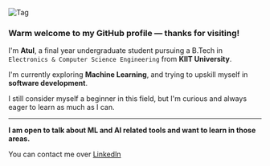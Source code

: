 ![Tag](https://github.com/user-attachments/assets/6710639a-03df-4698-bd0c-10189324679c)

### Warm welcome to my GitHub profile — thanks for visiting!

I'm **Atul**, a final year undergraduate student pursuing a B.Tech in `Electronics & Computer Science Engineering` from **KIIT University**.

I'm currently exploring **Machine Learning**, and trying to upskill myself in **software development**.

I still consider myself a beginner in this field, but I'm curious and always eager to learn as much as I can.

---

**I am open to talk about ML and AI related tools and want to learn in those areas.**

You can contact me over [LinkedIn](https://linkedin.com/in/eatulrajput)

